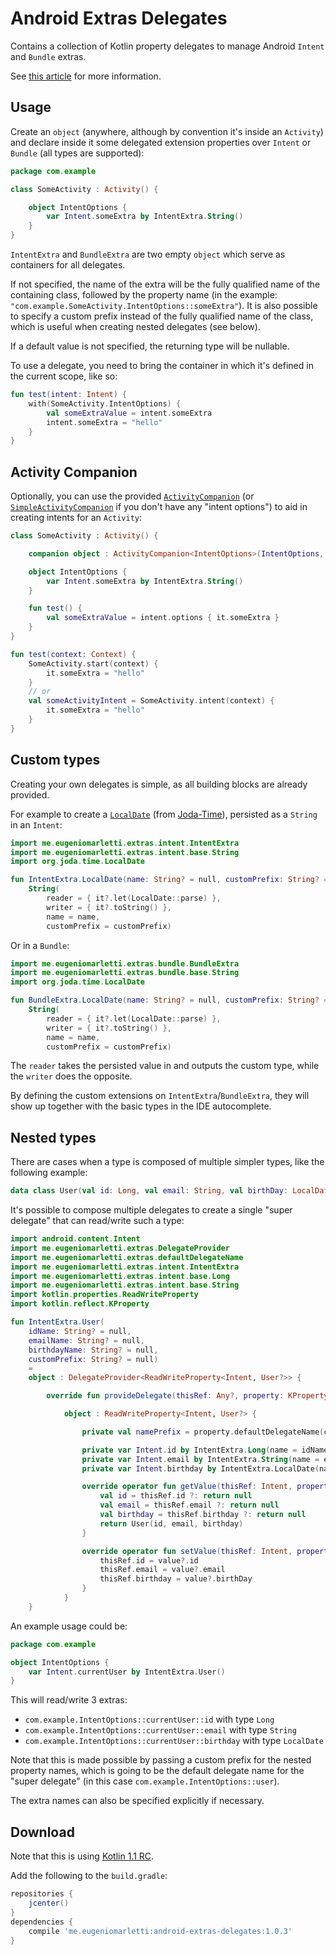 Android Extras Delegates
========================

Contains a collection of Kotlin property delegates to manage Android `Intent` and `Bundle` extras.

See [this article](https://medium.com/@workingkills/you-wont-believe-this-one-weird-trick-to-handle-android-intent-extras-with-kotlin-845ecf09e0e9) for more information.

Usage
-----

Create an `object` (anywhere, although by convention it's inside an `Activity`) and declare inside it some delegated extension properties over `Intent` or `Bundle` (all types are supported):

```kotlin
package com.example

class SomeActivity : Activity() {

    object IntentOptions {
        var Intent.someExtra by IntentExtra.String()
    }
}
```

`IntentExtra` and `BundleExtra` are two empty `object` which serve as containers for all delegates.

If not specified, the name of the extra will be the fully qualified name of the containing class, followed by the property name (in the example: `"com.example.SomeActivity.IntentOptions::someExtra"`).
It is also possible to specify a custom prefix instead of the fully qualified name of the class, which is useful when creating nested delegates (see below).

If a default value is not specified, the returning type will be nullable.

To use a delegate, you need to bring the container in which it's defined in the current scope, like so:

```kotlin
fun test(intent: Intent) {
    with(SomeActivity.IntentOptions) {
        val someExtraValue = intent.someExtra
        intent.someExtra = "hello"
    }
}
```

Activity Companion
------------------

Optionally, you can use the provided [`ActivityCompanion`](https://github.com/Takhion/android-extras-delegates/blob/master/library/src/main/java/me/eugeniomarletti/extras/ActivityCompanion.kt#L21-L35) (or [`SimpleActivityCompanion`](/library/src/main/java/me/eugeniomarletti/extras/ActivityCompanion.kt#L10-L19) if you don't have any "intent options") to aid in creating intents for an `Activity`:

```kotlin
class SomeActivity : Activity() {

    companion object : ActivityCompanion<IntentOptions>(IntentOptions, SomeActivity::class)

    object IntentOptions {
        var Intent.someExtra by IntentExtra.String()
    }

    fun test() {
        val someExtraValue = intent.options { it.someExtra }
    }
}

fun test(context: Context) {
    SomeActivity.start(context) {
        it.someExtra = "hello"
    }
    // or
    val someActivityIntent = SomeActivity.intent(context) {
        it.someExtra = "hello"
    }
}
```

Custom types
------------

Creating your own delegates is simple, as all building blocks are already provided.

For example to create a [`LocalDate`](http://joda-time.sourceforge.net/apidocs/org/joda/time/LocalDate.html) (from [Joda-Time](http://www.joda.org/joda-time)), persisted as a `String` in an `Intent`:

```kotlin
import me.eugeniomarletti.extras.intent.IntentExtra
import me.eugeniomarletti.extras.intent.base.String
import org.joda.time.LocalDate

fun IntentExtra.LocalDate(name: String? = null, customPrefix: String? = null) =
    String(
        reader = { it?.let(LocalDate::parse) },
        writer = { it?.toString() },
        name = name,
        customPrefix = customPrefix)
```

Or in a `Bundle`:

```kotlin
import me.eugeniomarletti.extras.bundle.BundleExtra
import me.eugeniomarletti.extras.bundle.base.String
import org.joda.time.LocalDate

fun BundleExtra.LocalDate(name: String? = null, customPrefix: String? = null) =
    String(
        reader = { it?.let(LocalDate::parse) },
        writer = { it?.toString() },
        name = name,
        customPrefix = customPrefix)
```

The `reader` takes the persisted value in and outputs the custom type, while the `writer` does the opposite.

By defining the custom extensions on `IntentExtra`/`BundleExtra`, they will show up together with the basic types in the IDE autocomplete.

Nested types
------------

There are cases when a type is composed of multiple simpler types, like the following example:

```kotlin
data class User(val id: Long, val email: String, val birthDay: LocalDate)
```

It's possible to compose multiple delegates to create a single "super delegate" that can read/write such a type:

```kotlin
import android.content.Intent
import me.eugeniomarletti.extras.DelegateProvider
import me.eugeniomarletti.extras.defaultDelegateName
import me.eugeniomarletti.extras.intent.IntentExtra
import me.eugeniomarletti.extras.intent.base.Long
import me.eugeniomarletti.extras.intent.base.String
import kotlin.properties.ReadWriteProperty
import kotlin.reflect.KProperty

fun IntentExtra.User(
    idName: String? = null,
    emailName: String? = null,
    birthdayName: String? = null,
    customPrefix: String? = null)
    =
    object : DelegateProvider<ReadWriteProperty<Intent, User?>> {

        override fun provideDelegate(thisRef: Any?, property: KProperty<*>) =

            object : ReadWriteProperty<Intent, User?> {

                private val namePrefix = property.defaultDelegateName(customPrefix)

                private var Intent.id by IntentExtra.Long(name = idName, customPrefix = namePrefix)
                private var Intent.email by IntentExtra.String(name = emailName, customPrefix = namePrefix)
                private var Intent.birthday by IntentExtra.LocalDate(name = birthdayName, customPrefix = namePrefix)

                override operator fun getValue(thisRef: Intent, property: KProperty<*>): User? {
                    val id = thisRef.id ?: return null
                    val email = thisRef.email ?: return null
                    val birthday = thisRef.birthday ?: return null
                    return User(id, email, birthday)
                }

                override operator fun setValue(thisRef: Intent, property: KProperty<*>, value: User?) {
                    thisRef.id = value?.id
                    thisRef.email = value?.email
                    thisRef.birthday = value?.birthDay
                }
            }
    }
```

An example usage could be:

```kotlin
package com.example

object IntentOptions {
    var Intent.currentUser by IntentExtra.User()
}
```

This will read/write 3 extras:

* `com.example.IntentOptions::currentUser::id` with type `Long`
* `com.example.IntentOptions::currentUser::email` with type `String`
* `com.example.IntentOptions::currentUser::birthday` with type `LocalDate`

Note that this is made possible by passing a custom prefix for the nested property names, which is going to be the default delegate name for the "super delegate" (in this case `com.example.IntentOptions::user`).

The extra names can also be specified explicitly if necessary.

Download
--------

Note that this is using [Kotlin 1.1 RC](https://blog.jetbrains.com/kotlin/2017/02/kotlin-1-1-release-candidate-is-here/).

Add the following to the `build.gradle`:

```groovy
repositories {
    jcenter()
}
dependencies {
    compile 'me.eugeniomarletti:android-extras-delegates:1.0.3'
}
```
